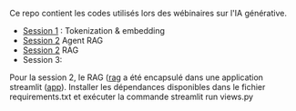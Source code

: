 Ce repo contient les codes utilisés lors des wébinaires sur l'IA générative.

-  [Session 1](https://github.com/KamilaKare/Masterclass/blob/main/Masterclass_1.ipynb) : Tokenization & embedding
-  [Session 2](https://github.com/KamilaKare/Masterclass/blob/main/Notebook_Masterclass_2.ipynb) Agent RAG
-  [Session 2](https://github.com/KamilaKare/Masterclass/blob/main/views.py)  RAG
-  Session 3:

Pour la session 2, le RAG ([rag](https://github.com/KamilaKare/Masterclass/blob/main/views.py) a été encapsulé dans une application streamlit ([app](https://github.com/KamilaKare/Masterclass/blob/main/views.py)). Installer les dépendances disponibles dans le fichier requirements.txt et exécuter la commande 
streamlit run views.py 

